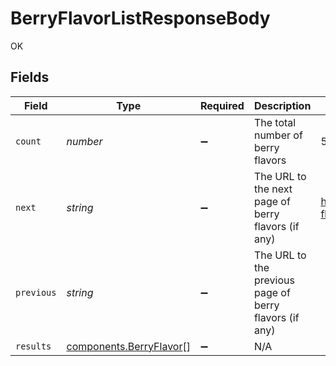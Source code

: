 # BerryFlavorListResponseBody

OK


## Fields

| Field                                                              | Type                                                               | Required                                                           | Description                                                        | Example                                                            |
| ------------------------------------------------------------------ | ------------------------------------------------------------------ | ------------------------------------------------------------------ | ------------------------------------------------------------------ | ------------------------------------------------------------------ |
| `count`                                                            | *number*                                                           | :heavy_minus_sign:                                                 | The total number of berry flavors                                  | 5                                                                  |
| `next`                                                             | *string*                                                           | :heavy_minus_sign:                                                 | The URL to the next page of berry flavors (if any)                 | https://pokeapi.co/api/v2/berry-flavor?offset=5&limit=5            |
| `previous`                                                         | *string*                                                           | :heavy_minus_sign:                                                 | The URL to the previous page of berry flavors (if any)             | <nil>                                                              |
| `results`                                                          | [components.BerryFlavor](../../models/components/berryflavor.md)[] | :heavy_minus_sign:                                                 | N/A                                                                |                                                                    |